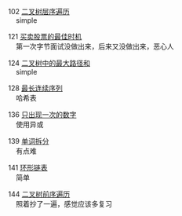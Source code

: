 102 [二叉树层序遍历](https://leetcode-cn.com/problems/binary-tree-level-order-traversal/)  
&nbsp;&nbsp;&nbsp;&nbsp;simple

121 [买卖股票的最佳时机](https://leetcode.cn/problems/best-time-to-buy-and-sell-stock/)  
&nbsp;&nbsp;&nbsp;&nbsp;第一次字节面试没做出来，后来又没做出来，恶心人


124 [二叉树中的最大路径和](https://leetcode.cn/problems/binary-tree-maximum-path-sum/)  
&nbsp;&nbsp;&nbsp;&nbsp;simple

128 [最长连续序列](https://leetcode.cn/problems/longest-consecutive-sequence/)  
&nbsp;&nbsp;&nbsp;&nbsp;哈希表

136 [只出现一次的数字](https://leetcode.cn/problems/single-number/)  
&nbsp;&nbsp;&nbsp;&nbsp;使用异或

139 [单词拆分](https://leetcode.cn/problems/word-break/)  
&nbsp;&nbsp;&nbsp;&nbsp;有点难

141 [环形链表](https://leetcode.cn/problems/linked-list-cycle/)  
&nbsp;&nbsp;&nbsp;&nbsp;简单

144 [二叉树前序遍历](https://leetcode.cn/problems/binary-tree-preorder-traversal/)  
&nbsp;&nbsp;&nbsp;&nbsp;照着抄了一遍，感觉应该多复习
